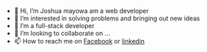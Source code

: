 - 👋 Hi, I’m Joshua mayowa am a web developer
- 👀 I’m interested in solving problems and bringing out new ideas 
- 🌱 I’m a full-stack developer
- 💞️ I’m looking to collaborate on ...
- 📫 How to reach me on <a href="https://m.facebook.com/profile.php?id=100007910025930&refid=46&ref=opera_speed_dial_freefb&__xts__%5B0%5D=12.AbrtNTi-WoyzJdrIZV6gNPhbHzdUZCc2w3UKT_Y46nF3QMHLlCmDuPvbpO-nmo2ryQ_TNJBK2YGonS98VOXbdoBoRzf9u9upKw-3ycgVadtibgad9kqaeFDKYYHA6kOsRqTOWSrxsT-C52_mKoFifOPTB_d97Ok7WJK-4OEHLOjSCgs1VNxoXt4VXLWDUDcBQGB0g8U0czTmIUoGI1_53FYFEJJPd5mWT0PB-l9PuMqgzkbc1Pj1vgzlvcTHIYtpBZ9LSt79ji3A-gv1O12D4cxswM4SKFHmcGmxOyQAOLu-N-V3az27-mfrfBRUPxKHZ0IJhhr6g_p6CVnhRj9tbm6jysAlqL-yTZvXaOMlqUNUl-ShE3lmoUUuJ6sHZnwvoeqIFkw3nkqtUJ8-OI3zvg_aKeVk86MPFbjNrQpdcklTD-Pd8ZTzvBpvuLEzTwpkzBHrlL6bc81n8U5Re_Yd6iearfQpDhCvPqgzAwxruoP81E5obWCwnaUgZPmaY-h8EYZDE7orYpnuapmGevILXg17kRZn35JQLAGqhvNP83Rjc7M34nYIRTFCjmTmnSOTiZk">Facebook</a> or  <a href="https://www.linkedin.com/mwlite/in/falodun-joshua-3a247912ba">linkedin</a>
<!---
jaywheams/jaywheams is a ✨ special ✨ repository because its `README.md` (this file) appears on your GitHub profile.
You can click the Preview link to take a look at your changes.
--->
